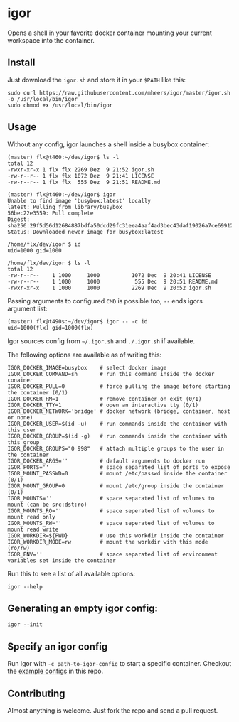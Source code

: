 # igor

Opens a shell in your favorite docker container mounting your current workspace into the container.

## Install

Just download the `igor.sh` and store it in your `$PATH` like this:

```shell
sudo curl https://raw.githubusercontent.com/mheers/igor/master/igor.sh -o /usr/local/bin/igor
sudo chmod +x /usr/local/bin/igor
```

## Usage

Without any config, igor launches a shell inside a busybox container:

```shell
(master) flx@t460:~/dev/igor$ ls -l
total 12
-rwxr-xr-x 1 flx flx 2269 Dez  9 21:52 igor.sh
-rw-r--r-- 1 flx flx 1072 Dez  9 21:41 LICENSE
-rw-r--r-- 1 flx flx  555 Dez  9 21:51 README.md

(master) flx@t460:~/dev/igor$ igor
Unable to find image 'busybox:latest' locally
latest: Pulling from library/busybox
56bec22e3559: Pull complete
Digest: sha256:29f5d56d12684887bdfa50dcd29fc31eea4aaf4ad3bec43daf19026a7ce69912
Status: Downloaded newer image for busybox:latest

/home/flx/dev/igor $ id
uid=1000 gid=1000

/home/flx/dev/igor $ ls -l
total 12
-rw-r--r--    1 1000     1000          1072 Dec  9 20:41 LICENSE
-rw-r--r--    1 1000     1000           555 Dec  9 20:51 README.md
-rwxr-xr-x    1 1000     1000          2269 Dec  9 20:52 igor.sh
```

Passing arguments to configured `CMD` is possible too, `--` ends igors argument list:
```shell
(master) flx@t490s:~/dev/igor$ igor -- -c id
uid=1000(flx) gid=1000(flx)
```

Igor sources config from `~/.igor.sh` and `./.igor.sh` if available.

The following options are available as of writing this:

```shell
IGOR_DOCKER_IMAGE=busybox    # select docker image
IGOR_DOCKER_COMMAND=sh       # run this command inside the docker conainer
IGOR_DOCKER_PULL=0           # force pulling the image before starting the container (0/1)
IGOR_DOCKER_RM=1             # remove container on exit (0/1)
IGOR_DOCKER_TTY=1            # open an interactive tty (0/1)
IGOR_DOCKER_NETWORK='bridge' # docker network (bridge, container, host or none)
IGOR_DOCKER_USER=$(id -u)    # run commands inside the container with this user
IGOR_DOCKER_GROUP=$(id -g)   # run commands inside the container with this group
IGOR_DOCKER_GROUPS="0 998"   # attach multiple groups to the user in the container
IGOR_DOCKER_ARGS=''          # default arguments to docker run
IGOR_PORTS=''                # space separated list of ports to expose
IGOR_MOUNT_PASSWD=0          # mount /etc/passwd inside the container (0/1)
IGOR_MOUNT_GROUP=0           # mount /etc/group inside the container (0/1)
IGOR_MOUNTS=''               # space separated list of volumes to mount (can be src:dst:ro)
IGOR_MOUNTS_RO=''            # space seperated list of volumes to mount read only
IGOR_MOUNTS_RW=''            # space seperated list of volumes to mount read write
IGOR_WORKDIR=${PWD}          # use this workdir inside the container
IGOR_WORKDIR_MODE=rw         # mount the workdir with this mode (ro/rw)
IGOR_ENV=''                  # space separated list of environment variables set inside the container
```

Run this to see a list of all available options:

```shell
igor --help
```

## Generating an empty igor config:

```shell
igor --init
```

## Specify an igor config

Run igor with `-c path-to-igor-config` to start a specific container.
Checkout the [example configs](example) in this repo.

## Contributing

Almost anything is welcome.
Just fork the repo and send a pull request.
